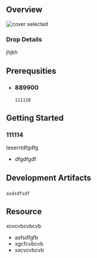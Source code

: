 
## Overview

![cover selected](./img/women-day-slogans-and-shayari-in-english.jpg)

### Drop Details
jhjkh

## Prerequsities

- ### 889900
  ```shell
  111118
  ```
      

## Getting Started
### 111114
teserrtdfgdfg
- dfgdfgdf

## Development Artifacts
### 

```shell
asdsdfsdf
```

## Resource
xcvcvbcvbcvb
- asfsdfgfb
- xgcfcvbcvb
- xxcvcvbcvb


    